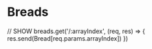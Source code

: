 # Breads
// SHOW
breads.get('/:arrayIndex', (req, res) => {
  res.send(Bread[req.params.arrayIndex])
})

